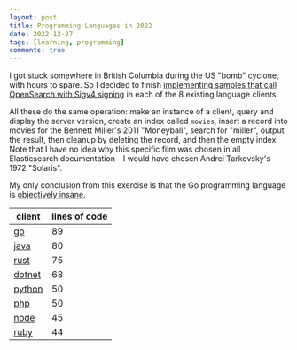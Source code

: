 ```yaml
---
layout: post
title: Programming Languages in 2022
date: 2022-12-27
tags: [learning, programming]
comments: true
---
```

I got stuck somewhere in British Columbia during the US "bomb" cyclone, with hours to spare. So I decided to finish [implementing samples that call OpenSearch with Sigv4 signing](/2022/07/11/making-sigv4-authenticated-requests-to-managed-opensearch.html) in each of the 8 existing language clients.

All these do the same operation: make an instance of a client, query and display the server version, create an index called `movies`, insert a record into movies for the Bennett Miller's 2011 "Moneyball", search for "miller", output the result, then cleanup by deleting the record, and then the empty index. Note that I have no idea why this specific film was chosen in all Elasticsearch documentation - I would have chosen Andrei Tarkovsky's 1972 "Solaris".

My only conclusion from this exercise is that the Go programming language is [objectively insane](https://jesseduffield.com/Gos-Shortcomings-1/).

| client                                                            | lines of code |
|-------------------------------------------------------------------|---------------|
| [go](https://github.com/dblock/opensearch-go-client-demo)         | 89            |
| [java](https://github.com/dblock/opensearch-java-client-demo)     | 80            |
| [rust](https://github.com/dblock/opensearch-rust-client-demo)     | 75            |
| [dotnet](https://github.com/dblock/opensearch-dotnet-client-demo) | 68            |
| [python](https://github.com/dblock/opensearch-python-client-demo) | 50            |
| [php](https://github.com/dblock/opensearch-php-client-demo)       | 50            |
| [node](https://github.com/dblock/opensearch-node-client-demo)     | 45            |
| [ruby](https://github.com/dblock/opensearch-ruby-client-demo)     | 44            |
